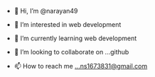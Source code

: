- 👋 Hi, I’m @narayan49
- 👀 I’m interested in web development
- 🌱 I’m currently learning web development
- 💞️ I’m looking to collaborate on ...github

- 📫 How to reach me ...ns1673831@gmail.com

<!---
narayan49/narayan49 is a ✨ special ✨ repository because its `README.md` (this file) appears on your GitHub profile.
You can click the Preview link to take a look at your changes.
--->

